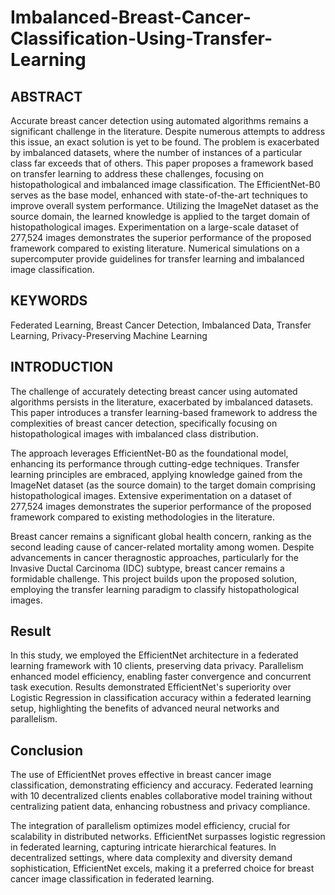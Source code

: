 # Imbalanced-Breast-Cancer-Classification-Using-Transfer-Learning

## ABSTRACT

Accurate breast cancer detection using automated algorithms remains a significant challenge in the literature. Despite numerous attempts to address this issue, an exact solution is yet to be found. The problem is exacerbated by imbalanced datasets, where the number of instances of a particular class far exceeds that of others. This paper proposes a framework based on transfer learning to address these challenges, focusing on histopathological and imbalanced image classification. The EfficientNet-B0 serves as the base model, enhanced with state-of-the-art techniques to improve overall system performance. Utilizing the ImageNet dataset as the source domain, the learned knowledge is applied to the target domain of histopathological images. Experimentation on a large-scale dataset of 277,524 images demonstrates the superior performance of the proposed framework compared to existing literature. Numerical simulations on a supercomputer provide guidelines for transfer learning and imbalanced image classification.

## KEYWORDS

Federated Learning, Breast Cancer Detection, Imbalanced Data, Transfer Learning, Privacy-Preserving Machine Learning

## INTRODUCTION

The challenge of accurately detecting breast cancer using automated algorithms persists in the literature, exacerbated by imbalanced datasets. This paper introduces a transfer learning-based framework to address the complexities of breast cancer detection, specifically focusing on histopathological images with imbalanced class distribution.

The approach leverages EfficientNet-B0 as the foundational model, enhancing its performance through cutting-edge techniques. Transfer learning principles are embraced, applying knowledge gained from the ImageNet dataset (as the source domain) to the target domain comprising histopathological images. Extensive experimentation on a dataset of 277,524 images demonstrates the superior performance of the proposed framework compared to existing methodologies in the literature.

Breast cancer remains a significant global health concern, ranking as the second leading cause of cancer-related mortality among women. Despite advancements in cancer theragnostic approaches, particularly for the Invasive Ductal Carcinoma (IDC) subtype, breast cancer remains a formidable challenge. This project builds upon the proposed solution, employing the transfer learning paradigm to classify histopathological images.

## Result

In this study, we employed the EfficientNet architecture in a federated learning framework with 10 clients, preserving data privacy. Parallelism enhanced model efficiency, enabling faster convergence and concurrent task execution. Results demonstrated EfficientNet's superiority over Logistic Regression in classification accuracy within a federated learning setup, highlighting the benefits of advanced neural networks and parallelism.

 ## Conclusion

The use of EfficientNet proves effective in breast cancer image classification, demonstrating efficiency and accuracy. Federated learning with 10 decentralized clients enables collaborative model training without centralizing patient data, enhancing robustness and privacy compliance.

The integration of parallelism optimizes model efficiency, crucial for scalability in distributed networks. EfficientNet surpasses logistic regression in federated learning, capturing intricate hierarchical features. In decentralized settings, where data complexity and diversity demand sophistication, EfficientNet excels, making it a preferred choice for breast cancer image classification in federated learning.

